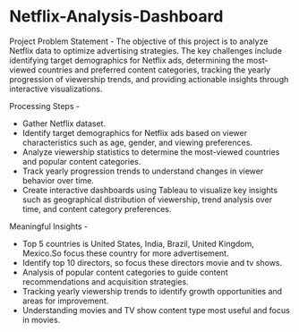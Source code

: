 # Netflix-Analysis-Dashboard
Project Problem Statement -
The objective of this project is to analyze Netflix data to optimize advertising strategies. The key challenges include identifying target demographics for Netflix ads, determining the most-viewed countries and preferred content categories, tracking the yearly progression of viewership trends, and providing actionable insights through interactive visualizations.

Processing Steps -
- Gather Netflix dataset.
- Identify target demographics for Netflix ads based on viewer characteristics such as age, gender, and viewing preferences.
- Analyze viewership statistics to determine the most-viewed countries and popular content categories.
- Track yearly progression trends to understand changes in viewer behavior over time.
- Create interactive dashboards using Tableau to visualize key insights such as geographical distribution of viewership, trend analysis over time, and content category preferences.




Meaningful Insights - 
- Top 5 countries is United States, India, Brazil, United Kingdom, Mexico.So focus these country for more advertisement.
- Identify top 10 directors, so focus these directors movie and tv shows.
- Analysis of popular content categories to guide content recommendations and acquisition strategies.
- Tracking yearly viewership trends to identify growth opportunities and areas for improvement.
- Understanding movies and TV show content type most useful and focus in movies.
